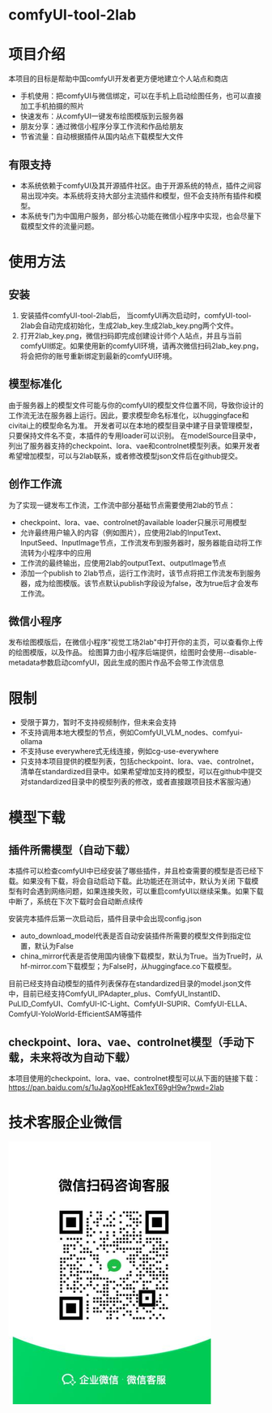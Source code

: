 # comfyUI-tool-2lab

# 项目介绍 
本项目的目标是帮助中国comfyUI开发者更方便地建立个人站点和商店
- 手机使用：把comfyUI与微信绑定，可以在手机上启动绘图任务，也可以直接加工手机拍摄的照片
- 快速发布：从comfyUI一键发布绘图模版到云服务器
- 朋友分享：通过微信小程序分享工作流和作品给朋友
- 节省流量：自动根据插件从国内站点下载模型大文件

## 有限支持
- 本系统依赖于comfyUI及其开源插件社区。由于开源系统的特点，插件之间容易出现冲突。本系统将支持大部分主流插件和模型，但不会支持所有插件和模型。
- 本系统专门为中国用户服务，部分核心功能在微信小程序中实现，也会尽量下载模型文件的流量问题。

# 使用方法

## 安装
1. 安装插件comfyUI-tool-2lab后， 当comfyUI再次启动时，comfyUI-tool-2lab会自动完成初始化，生成2lab_key.生成2lab_key.png两个文件。
2. 打开2lab_key.png，微信扫码即完成创建设计师个人站点，并且与当前comfyUI绑定。如果使用新的comfyUI环境，请再次微信扫码2lab_key.png，将会把你的账号重新绑定到最新的comfyUI环境。

## 模型标准化
由于服务器上的模型文件可能与你的comfyUI的模型文件位置不同，导致你设计的工作流无法在服务器上运行。因此，要求模型命名标准化，以huggingface和civitai上的模型命名为准。
开发者可以在本地的模型目录中建子目录管理模型，只要保持文件名不变，本插件的专用loader可以识别。
在modelSource目录中，列出了服务器支持的checkpoint、lora、vae和controlnet模型列表。如果开发者希望增加模型，可以与2lab联系，或者修改模型json文件后在github提交。

## 创作工作流
为了实现一键发布工作流，工作流中部分基础节点需要使用2lab的节点：
- checkpoint、lora、vae、controlnet的available loader只展示可用模型
- 允许最终用户输入的内容（例如图片），应使用2lab的InputText、InputSeed、InputImage节点，工作流发布到服务器时，服务器能自动将工作流转为小程序中的应用
- 工作流的最终输出，应使用2lab的outputText、outputImage节点
- 添加一个publish to 2lab节点，运行工作流时，该节点将把工作流发布到服务器，成为绘图模版。该节点默认publish字段设为false，改为true后才会发布工作流。

## 微信小程序
发布绘图模版后，在微信小程序"视觉工场2lab"中打开你的主页，可以查看你上传的绘图模版，以及作品。
绘图算力由小程序后端提供，绘图时会使用--disable-metadata参数启动comfyUI，因此生成的图片作品不会带工作流信息

# 限制
- 受限于算力，暂时不支持视频制作，但未来会支持
- 不支持调用本地大模型的节点，例如ComfyUI_VLM_nodes、comfyui-ollama
- 不支持use everywhere式无线连接，例如cg-use-everywhere
- 只支持本项目提供的模型列表，包括checkpoint、lora、vae、controlnet，清单在standardized目录中。如果希望增加支持的模型，可以在github中提交对standardized目录中的模型列表的修改，或者直接跟项目技术客服沟通）

# 模型下载

## 插件所需模型（自动下载）
本插件可以检查comfyUI中已经安装了哪些插件，并且检查需要的模型是否已经下载。如果没有下载，将会自动启动下载。此功能还在测试中，默认为关闭
下载模型有时会遇到网络问题，如果连接失败，可以重启comfyUI以继续采集。如果下载中断了，系统在下次下载时会自动断点续传

安装完本插件后第一次启动后，插件目录中会出现config.json
- auto_download_model代表是否自动安装插件所需要的模型文件到指定位置，默认为False
- china_mirror代表是否使用国内镜像下载模型，默认为True。当为True时，从hf-mirror.com下载模型；为False时，从huggingface.co下载模型。

目前已经支持自动模型的插件列表保存在standardized目录的model.json文件中，目前已经支持ComfyUI_IPAdapter_plus、ComfyUI_InstantID、PuLID_ComfyUI、ComfyUI-IC-Light、ComfyUI-SUPIR、ComfyUI-ELLA、ComfyUI-YoloWorld-EfficientSAM等插件

## checkpoint、lora、vae、controlnet模型（手动下载，未来将改为自动下载）
本项目使用的checkpoint、lora、vae、controlnet模型可以从下面的链接下载：
https://pan.baidu.com/s/1uJagXopHfEak1exT69gH9w?pwd=2lab

# 技术客服企业微信
![service](./asset/image/kefuQR.jpg)


